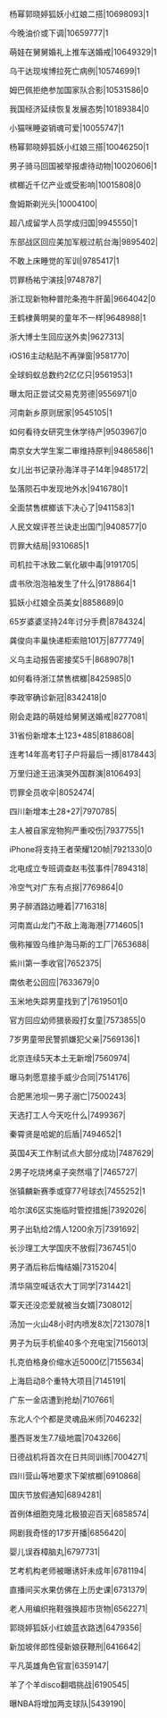 杨幂郭晓婷狐妖小红娘二搭|10698093|1

今晚油价或下调|10659777|1

萌娃在舅舅婚礼上推车送婚戒|10649329|1

乌干达现埃博拉死亡病例|10574699|1

姆巴佩拒绝参加国家队合影|10531586|0

我国经济延续恢复发展态势|10189384|0

小猫咪睡姿销魂可爱|10055747|1

杨幂郭晓婷狐妖小红娘三搭|10046250|1

男子骑马回国被举报虐待动物|10020606|1

槟榔近千亿产业或受影响|10015808|0

詹姆斯剃光头|10004100|

超八成留学人员学成归国|9945550|1

东部战区回应美加军舰过航台海|9895402|

不敢上床睡觉的军训|9785417|1

罚罪杨祐宁演技|9748787|

浙江现新物种普陀条孢牛肝菌|9664042|0

王鹤棣黄明昊的童年不一样|9648988|1

浙大博士生回应送外卖|9627313|

iOS16主动粘贴不再弹窗|9581770|

全球蚂蚁总数约2亿亿只|9561953|1

曝太阳正尝试交易克劳德|9556971|0

河南新乡原则居家|9545105|1

如何看待女研究生休学待产|9503967|0

南京女大学生案二审维持原判|9486586|1

女儿出书记录孙海洋寻子14年|9485172|

坠落陨石中发现地外水|9416780|1

全面禁售槟榔该下决心了|9411583|1

人民文娱评苍兰诀走出国门|9408577|0

罚罪大结局|9310685|1

司机拉干冰致二氧化碳中毒|9191705|

虞书欣泡泡袖发生了什么|9178864|1

狐妖小红娘全员美女|8858689|0

65岁婆婆坚持24年讨分手费|8784324|

龚俊向丰巢快递柜索赔101万|8777749|

义乌主动报告密接奖5千|8689078|1

如何看待浙江禁售槟榔|8425985|0

李政宰确诊新冠|8342418|0

刚会走路的萌娃给舅舅送婚戒|8277081|

31省份新增本土123+485|8188608|

连考14年高考钉子户将最后一搏|8178443|

万里归途王迅演哭外国群演|8106493|

罚罪全员收伞|8052474|

四川新增本土28+27|7970785|

主人被自家宠物狗严重咬伤|7937755|1

iPhone将支持王者荣耀120帧|7921330|0

北电成立专班调查赵韦弦事件|7894318|

冷空气对广东有点抠|7769864|0

男子醉酒路边睡着|7716318|

河南嵩山龙门不敌上海海港|7714605|1

俄称摧毁乌维护海马斯的工厂|7653688|

紫川第一季收官|7652375|

南依老公回应|7633679|0

玉米地失踪男童找到了|7619501|0

官方回应幼师猥亵殴打女童|7573855|0

7岁男童带民警抓嫌犯父亲|7569136|1

北京连续5天本土无新增|7560974|

曝马刺愿意接手威少合同|7514176|

合肥黑池坝一男子溺亡|7500243|

天选打工人今天吃什么|7499367|

秦霄贤是哈妮的后盾|7494652|1

英国4天工作制试点大部分成功|7487629|

2男子吃烧烤桌子突然塌了|7465727|

张镇麟新赛季或穿77号球衣|7455252|1

哈尔滨6区实施临时管控措施|7392026|

男子出轨给2情人1200余万|7391692|

长沙理工大学国庆不放假|7367451|0

男子酒后称后悔结婚|7315204|

清华隔空喊话农大丁同学|7314421|

覃天还没恋爱就被当女婿|7308012|

汤加一火山48小时内喷发8次|7213078|1

男子为玩手机偷40多个充电宝|7156013|

扎克伯格身价缩水近5000亿|7155634|

上海启动8个重特大项目|7145191|

广东一金店遭到抢劫|7107661|

东北人个个都是灵魂品米师|7046232|

墨西哥发生7.7级地震|7043266|

日德战机将首次在日共同训练|7004271|

四川营山等地要求下架槟榔|6910868|

国庆节放假通知|6894281|

首例体细胞克隆北极狼迎百天|6858574|

网剧我奇怪的17岁开播|6856420|

婴儿误吞樟脑丸|6797731|

艺考机构老师被曝诱奸未成年|6781194|

直播间买水果仿佛在上历史课|6731379|

老人用编织拖鞋强换超市货物|6562271|

郭晓婷狐妖小红娘蓝衣路透|6479356|

新加坡伴郎性侵新娘获鞭刑|6416642|

平凡英雄角色官宣|6359147|

羊了个羊disco翻唱挑战|6190545|

曝NBA将增加两支球队|5439190|

